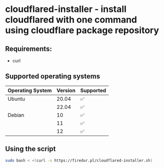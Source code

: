 # cloudflared-installer - install cloudflared with one command using cloudflare package repository

## Requirements:
- curl

## Supported operating systems

| Operating System | Version | Supported          |
| ---------------- | ------- | ------------------ |
| Ubuntu           | 20.04   | :white_check_mark: |
|                  | 22.04   | :white_check_mark: |
| Debian           | 10      | :white_check_mark: |
|                  | 11      | :white_check_mark: |
|                  | 12      | :white_check_mark: |

## Using the script
```bash
sudo bash < <(curl -s https://firedur.pl/cloudflared-installer.sh)
```
